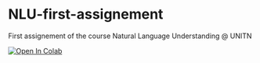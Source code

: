 # NLU-first-assignement
First assignement of the course Natural Language Understanding @ UNITN

[![Open In Colab](https://colab.research.google.com/assets/colab-badge.svg)](https://colab.research.google.com/github/steveazzolin/NLU-first-assignment/blob/main/code/NLU_first_assignment.ipynb)

